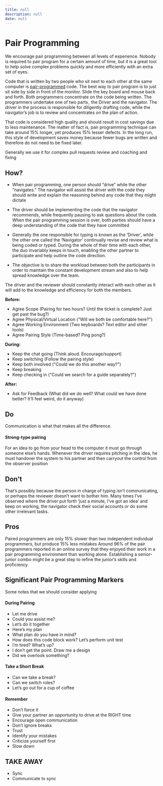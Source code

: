 ```yaml
---
title: null
description: null
date: null
---
```


# Pair Programming

We encourage pair programming between all levels of experience. Nobody is required to pair program for a certain amount of time, but it is a great tool to help solve complex problems quickly and more efficiently with an extra set of eyes.

Code that is written by two people who sit next to each other at the same computer is [pair-programmed](http://www.extremeprogramming.org/rules/pair.html) code. The best way to pair program is to just sit side by side in front of the monitor. Slide the key board and mouse back and forth. Both programmers concentrate on the code being written. The programmers undertake one of two parts ,  the Driver and the navigator. The driver in the process is responsible for diligently drafting code, while the navigator’s job is to review and concentrates on the plan of action.

That code is considered high quality and should result in cost savings due to less maintenance. The matter of fact is, pair programming technique can take around 15% longer, yet produces 15% lesser defects. In the long run, this style of development saves money because fewer bugs are written and therefore do not need to be fixed later.

Generally we use it for complex pull requests review and coaching and fixing

## How?

- When pair programming, one person should “drive” while the other “navigates.” The navigator will assist the driver with the code they should write and explain the reasoning behind any code that they might dictate

- The driver should be implementing the code that the navigator recommends, while frequently pausing to ask questions about the code. When the pair programming session is over, both parties should have a deep understanding of the code that they have committed

- Generally the one responsible for typing is known as the ‘Driver’, while the other one called the ‘Navigator’ continually revise and review what is being coded or typed. During the whole of their time with each other, the duo invariably keeps in touch, enabling the other partner to participate and help outline the code direction.

- The objective is to share the workload between both the participants in order to maintain the constant development stream and also to help spread knowledge over the team.

The driver and the reviewer should constantly interact with each other as it will add to the knowledge and efficiency for both the members.

**Before:**

- Agree Scope (Pairing for two hours? Until the ticket is complete? Just get past the bug?)
- Agree Physical/Virtual Location ("Will we both be comfortable here?")
- Agree Working Environment (Two keyboards? Text editor and other tools)
- Agree Pairing Style (Time-based? Ping pong?)

**During:**

- Keep the chat going (Think aloud. Encourage/support)
- Keep switching (Follow the pairing style)
- Keep both involved ("Could we do this another way?")
- Keep breaking
- Keep checking in ("Could we search for a guide separately?")

**After:**

- Ask for Feedback (What did we do well? What could we have done better? It’ll feel weird, do it anyway)

## Do

Communication is what that makes all the difference.

#### Strong-type pairing

For an idea to go from your head to the computer it must go through someone else’s hands.
Whenever the driver requires pitching in the idea, he must handover the system to his partner and then carryout the control from the observer position

## Don't

That’s possibly because the person in charge of typing isn’t communicating, or perhaps the reviewer doesn’t want to bother him. Many times I’ve observed where the driver put forth ‘just a minute, I’ve got an idea’ and keep on working, the navigator check their social accounts or do some other irrelevant tasks.

## Pros

Paired programmers are only 15% slower than two independent individual programmers, but produce 15% less mistakes
Around 96% of the pair programmers reported in an online survey that they enjoyed their work in a pair programming environment than working alone.
Establishing a senior-junior combo might be a great step to refine the junior’s skills and proficiency.

## Significant Pair Programming Markers

Some notes that we should consider applying

#### During Pairing

- Let me drive
- Could you assist me?
- Let’s do it together
- Here’s my plan
- What plan do you have in mind?
- How does this code block work? Let’s perform unit test
- I’m tired? What’s up?
- I don’t get the point. Draw me a design
- Did we overlook something?

#### Take a Short Break

- Can we take a break?
- Can we switch roles?
- Let’s go out for a cup of coffee

#### Remember

- Don’t force it
- Give your partner an opportunity to drive at the RIGHT time
- Encourage open communication
- Don’t ignore breaks
- Trust
- Identify your mistakes
- Criticize yourself first
- Slow down

## TAKE AWAY

- Sync
- Communicate to sync
